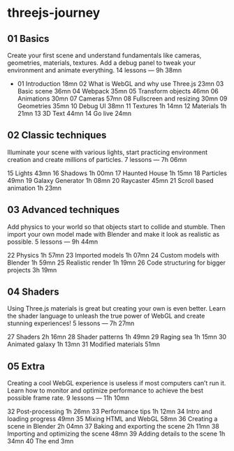 # threejs-journey

## 01 Basics
Create your first scene and understand fundamentals like cameras, geometries, materials, textures.
Add a debug panel to tweak your environment and animate everything.
14 lessons — 9h 38mn

* 01 Introduction 18mn
02 What is WebGL and why use Three.js 23mn
03 Basic scene 36mn
04 Webpack 35mn
05 Transform objects 46mn
06 Animations 30mn
07 Cameras 57mn
08 Fullscreen and resizing 30mn
09 Geometries 35mn
10 Debug UI 38mn
11 Textures 1h 14mn
12 Materials 1h 21mn
13 3D Text 44mn
14 Go live 24mn


## 02 Classic techniques
Illuminate your scene with various lights, start practicing environment creation and create millions of particles.
7 lessons — 7h 06mn

15 Lights 43mn
16 Shadows 1h 00mn
17 Haunted House 1h 15mn
18 Particles 49mn
19 Galaxy Generator 1h 08mn
20 Raycaster 45mn
21 Scroll based animation 1h 23mn


## 03 Advanced techniques
Add physics to your world so that objects start to collide and stumble. Then import your own model made with Blender and make it look as realistic as possible.
 5 lessons — 9h 44mn

22 Physics 1h 57mn
23 Imported models 1h 07mn
24 Custom models with Blender 1h 59mn
25 Realistic render 1h 19mn
26 Code structuring for bigger projects 3h 19mn
 

## 04 Shaders
Using Three.js materials is great but creating your own is even better.
Learn the shader language to unleash the true power of WebGL and create stunning experiences!
5 lessons — 7h 27mn

27 Shaders 2h 16mn
28 Shader patterns 1h 49mn
29 Raging sea 1h 15mn
30 Animated galaxy 1h 13mn
31 Modified materials 51mn


## 05 Extra
Creating a cool WebGL experience is useless if most computers can’t run it.
Learn how to monitor and optimize performance to achieve the best possible frame rate.
9 lessons — 11h 10mn

32 Post-processing 1h 26mn
33 Performance tips 1h 12mn
34 Intro and loading progress 49mn
35 Mixing HTML and WebGL 58mn
36 Creating a scene in Blender 2h 04mn
37 Baking and exporting the scene 2h 11mn
38 Importing and optimizing the scene 48mn
39 Adding details to the scene 1h 34mn
40 The end 3mn
